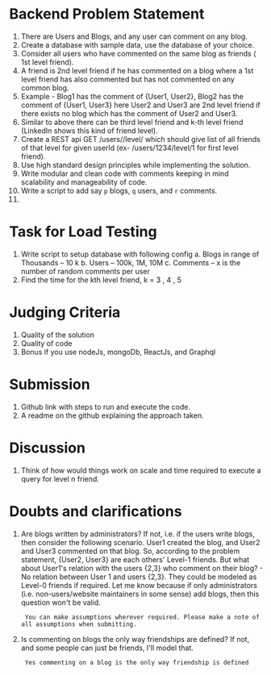 # Backend Problem Statement

1. There are Users and Blogs, and any user can comment on any blog. 
2. Create a database with sample data, use the database of your choice. 
3. Consider all users who have commented on the same blog as friends ( 1st level friend). 
4. A friend is 2nd level friend if he has commented on a blog where a 1st level friend has also commented but has not commented on any common blog. 
5. Example - Blog1 has the comment of {User1, User2}, Blog2 has the comment of {User1, User3} here User2 and User3 are 2nd level friend if there exists no blog which has the comment of User2 and User3. 
6. Similar to above there can be third level friend and k-th level friend (LinkedIn shows this kind of friend level).
7. Create a REST api GET /users/<userId>/level/<levelNo> which should give list of all friends of that level for given userId (ex- /users/1234/level/1 for first level friend). 
8. Use high standard design principles while implementing the solution.
9. Write modular and clean code with comments keeping in mind scalability and manageability of code.
10. Write a script to add say `p` blogs, `q` users, and `r` comments.
11. 


# Task for Load Testing

1. Write script to setup database with following config
   a.	Blogs in range of Thousands – 10 k
   b.	Users – 100k, 1M, 10M
   c.	Comments – x is the number of random comments per user
2.	Find the time for the kth level friend, k = 3 , 4 , 5




# Judging Criteria

1. Quality of the solution 
2. Quality of code 
3. Bonus if you use nodeJs, mongoDb, ReactJs, and Graphql 


# Submission

1. Github link with steps to run and execute the code.
2. A readme on the github explaining the approach taken.

# Discussion

1. Think of how would things work on scale and time required to execute a query for level n friend.


# Doubts and clarifications

1. Are blogs written by administrators? If not, i.e. if the users write blogs, then consider the following scenario. User1 created the blog, and User2 and User3 commented on that blog. So, according to the problem statement, {User2, User3} are each others' Level-1 friends. But what about User1's relation with the users {2,3} who comment on their blog?  - No relation between User 1 and users {2,3}. They could be modeled as Level-0 friends if required. Let me know because if only administrators (i.e. non-users/website maintainers in some sense) add blogs, then this question won't be valid.

        You can make assumptions wherever required. Please make a note of all assumptions when submitting.

2. Is commenting on blogs the only way friendships are defined? If not, and some people can just be friends, I'll model that.  

        Yes commenting on a blog is the only way friendship is defined
